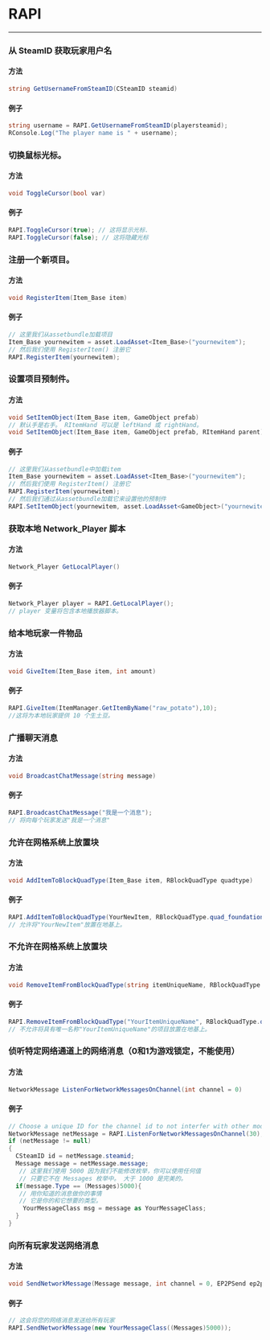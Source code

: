 # RAPI


---
### 从 SteamID 获取玩家用户名
<!-- tabs:start -->

#### **方法**
```csharp
string GetUsernameFromSteamID(CSteamID steamid)
```


#### **例子**

```csharp
string username = RAPI.GetUsernameFromSteamID(playersteamid);
RConsole.Log("The player name is " + username);
```

<!-- tabs:end -->


### 切换鼠标光标。 

<!-- tabs:start -->
#### **方法**
```csharp
void ToggleCursor(bool var)
```


#### **例子**

```csharp
RAPI.ToggleCursor(true); // 这将显示光标.
RAPI.ToggleCursor(false); // 这将隐藏光标
```
<!-- tabs:end -->
### 注册一个新项目。 
<!-- tabs:start -->
#### **方法**
```csharp
void RegisterItem(Item_Base item)
```


#### **例子**

```csharp
// 这里我们从assetbundle加载项目
Item_Base yournewitem = asset.LoadAsset<Item_Base>("yournewitem");
// 然后我们使用 RegisterItem() 注册它
RAPI.RegisterItem(yournewitem);
```
<!-- tabs:end -->
### 设置项目预制件。
<!-- tabs:start --> 
#### **方法**
```csharp
void SetItemObject(Item_Base item, GameObject prefab)
// 默认手是右手。 RItemHand 可以是 leftHand 或 rightHand。
void SetItemObject(Item_Base item, GameObject prefab, RItemHand parent)
```


#### **例子**

```csharp
// 这里我们从assetbundle中加载item
Item_Base yournewitem = asset.LoadAsset<Item_Base>("yournewitem");
// 然后我们使用 RegisterItem() 注册它
RAPI.RegisterItem(yournewitem);
// 然后我们通过从assetbundle加载它来设置他的预制件
RAPI.SetItemObject(yournewitem, asset.LoadAsset<GameObject>("yournewitem"));
``` 
<!-- tabs:end -->
### 获取本地 Network_Player 脚本
<!-- tabs:start -->
#### **方法**
```csharp
Network_Player GetLocalPlayer()
```


#### **例子**

```csharp
Network_Player player = RAPI.GetLocalPlayer();
// player 变量将包含本地播放器脚本。
```
<!-- tabs:end -->
### 给本地玩家一件物品
<!-- tabs:start -->
#### **方法**
```csharp
void GiveItem(Item_Base item, int amount)
```


#### **例子**

```csharp
RAPI.GiveItem(ItemManager.GetItemByName("raw_potato"),10);
//这将为本地玩家提供 10 个生土豆。
```
<!-- tabs:end -->
### 广播聊天消息
<!-- tabs:start -->
#### **方法**
```csharp
void BroadcastChatMessage(string message)
```


#### **例子**

```csharp
RAPI.BroadcastChatMessage("我是一个消息");
// 将向每个玩家发送"我是一个消息"
``` 
<!-- tabs:end -->
### 允许在网格系统上放置块
<!-- tabs:start --> 
#### **方法**
```csharp
void AddItemToBlockQuadType(Item_Base item, RBlockQuadType quadtype)
```


#### **例子**

```csharp
RAPI.AddItemToBlockQuadType(YourNewItem, RBlockQuadType.quad_foundation);
// 允许将"YourNewItem"放置在地基上。
```
<!-- tabs:end -->
### 不允许在网格系统上放置块
<!-- tabs:start --> 
#### **方法**
```csharp
void RemoveItemFromBlockQuadType(string itemUniqueName, RBlockQuadType quadtype)
```


#### **例子**

```csharp
RAPI.RemoveItemFromBlockQuadType("YourItemUniqueName", RBlockQuadType.quad_foundation);
// 不允许将具有唯一名称"YourItemUniqueName"的项目放置在地基上。

```
<!-- tabs:end -->
### 侦听特定网络通道上的网络消息（0和1为游戏锁定，不能使用） 
<!-- tabs:start -->
#### **方法**
```csharp
NetworkMessage ListenForNetworkMessagesOnChannel(int channel = 0)
```


#### **例子**

```csharp
// Choose a unique ID for the channel id to not interfer with other mods.
NetworkMessage netMessage = RAPI.ListenForNetworkMessagesOnChannel(30);
if (netMessage != null)
{
  CSteamID id = netMessage.steamid;
  Message message = netMessage.message;
   // 这里我们使用 5000 因为我们不能修改枚举，你可以使用任何值
   // 只要它不在 Messages 枚举中。 大于 1000 是完美的。
  if(message.Type == (Messages)5000){
   // 用你知道的消息做你的事情
   // 它是你的和它想要的类型。
    YourMessageClass msg = message as YourMessageClass;
  }
}
```
<!-- tabs:end -->
### 向所有玩家发送网络消息
<!-- tabs:start -->
#### **方法**
```csharp
void SendNetworkMessage(Message message, int channel = 0, EP2PSend ep2psend = EP2PSend.k_EP2PSendReliable, Target target = Target.Other, CSteamID fallbackSteamID = new CSteamID())
```


#### **例子**

```csharp
// 这会将您的网络消息发送给所有玩家
RAPI.SendNetworkMessage(new YourMessageClass((Messages)5000));
```
<!-- tabs:end -->